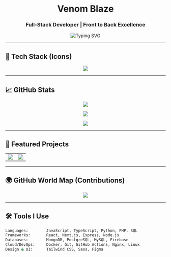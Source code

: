 <h1 align="center">Venom Blaze</h1>
<h3 align="center">Full-Stack Developer | Front to Back Excellence</h3>
<p align="center">
  <img src="https://readme-typing-svg.herokuapp.com?font=Fira+Code&size=20&pause=1000&color=76FF03&center=true&width=500&lines=Clean+Code+is+My+Standard.;Architecture+Driven+Development.;I+Build+Systems+that+Scale." alt="Typing SVG" />
</p>

---

## 🔧 Tech Stack (Icons)

<p align="center">
  <img src="https://skillicons.dev/icons?i=html,css,js,ts,react,nextjs,nodejs,express,python,php,mongodb,mysql,postgres,firebase,git,github,docker,linux,vscode" />
</p>

---

## 📈 GitHub Stats

<p align="center">
  <img src="https://github-readme-stats.vercel.app/api?username=venomblaze-alpha&show_icons=true&theme=tokyonight&hide_border=true&count_private=true" />
</p>

<p align="center">
  <img src="https://streak-stats.demolab.com?user=venomblaze-alpha&theme=tokyonight&hide_border=true" />
</p>

<p align="center">
  <img src="https://github-readme-stats.vercel.app/api/top-langs/?username=venomblaze-alpha&layout=compact&theme=tokyonight&hide_border=true" />
</p>

---

## 🚀 Featured Projects

<table align="center">
  <tr>
    <td align="center">
      <a href="https://github.com/venomblaze-alpha/venom-anime-vault">
        <img src="https://github-readme-stats.vercel.app/api/pin/?username=venomblaze-alpha&repo=venom-anime-vault&theme=tokyonight&hide_border=true" />
      </a>
    </td>
    <td align="center">
      <a href="https://github.com/venomblaze-alpha/code-converter">
        <img src="https://github-readme-stats.vercel.app/api/pin/?username=venomblaze-alpha&repo=code-converter&theme=tokyonight&hide_border=true" />
      </a>
    </td>
  </tr>
</table>

---

## 🌍 GitHub World Map (Contributions)

<p align="center">
  <img src="https://github-profile-summary-cards.vercel.app/api/cards/profile-details?username=venomblaze-alpha&theme=tokyonight" />
</p>

---

## 🛠️ Tools I Use

```bash
Languages:        JavaScript, TypeScript, Python, PHP, SQL
Frameworks:       React, Next.js, Express, Node.js
Databases:        MongoDB, PostgreSQL, MySQL, Firebase
Cloud/DevOps:     Docker, Git, GitHub Actions, Nginx, Linux
Design & UI:      Tailwind CSS, Sass, Figma
